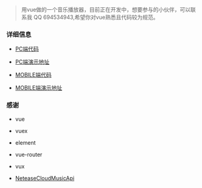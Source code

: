 

> 用vue做的一个音乐播放器，目前正在开发中，想要参与的小伙伴，可以联系我 QQ 694534943,希望你对vue熟悉且代码较为规范。

### 详细信息

* <a href='https://github.com/godlikedeveloper/vue-pro'>PC端代码</a>

* <a href='http://u-to-world.com/static/index.html#/'>PC端演示地址</a>


* <a href='https://github.com/godlikedeveloper/moblie-music'>MOBILE端代码</a>

* <a href='http://u-to-world.com:8080/static/index.html#/'>MOBILE端演示地址</a>

### 感谢

* vue

* vuex

* element

* vue-router

* vux

* <a href='https://github.com/Binaryify/NeteaseCloudMusicApi'>NeteaseCloudMusicApi</a>

